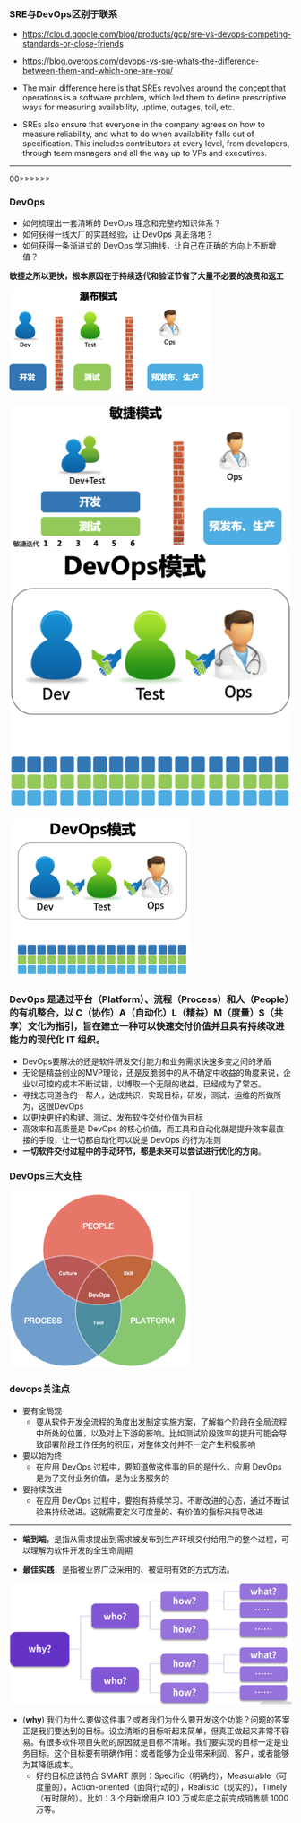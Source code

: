 ### SRE与DevOps区别于联系

- https://cloud.google.com/blog/products/gcp/sre-vs-devops-competing-standards-or-close-friends
- https://blog.overops.com/devops-vs-sre-whats-the-difference-between-them-and-which-one-are-you/

- The main difference here is that SREs revolves around the concept that operations is a software problem, which led them to define prescriptive ways for measuring availability, uptime, outages, toil, etc.

- SREs also ensure that everyone in the company agrees on how to measure reliability, and what to do when availability falls out of specification. This includes contributors at every level, from developers, through team managers and all the way up to VPs and executives.

---

00>>>>>>

### DevOps

- 如何梳理出一套清晰的 DevOps 理念和完整的知识体系？
- 如何获得一线大厂的实践经验，让 DevOps 真正落地？
- 如何获得一条渐进式的 DevOps 学习曲线，让自己在正确的方向上不断增值？



**敏捷之所以更快，根本原因在于持续迭代和验证节省了大量不必要的浪费和返工**

<img src="assets/image-20200930234328058.png" alt="image-20200930234328058" style="zoom:50%;" />

<img src="assets/image-20200930234145261.png" alt="image-20200930234145261" style="zoom:50%;" />![image-20200930234240227](assets/image-20200930234240227.png)

<img src="assets/image-20200930234410394.png" alt="image-20200930234410394" style="zoom:50%;" />

### **DevOps 是通过平台（Platform）、流程（Process）和人（People）的有机整合，以 C（协作）A（自动化）L（精益）M（度量）S（共享）文化为指引，旨在建立一种可以快速交付价值并且具有持续改进能力的现代化 IT 组织。**

- DevOps要解决的还是软件研发交付能力和业务需求快速多变之间的矛盾
- 无论是精益创业的MVP理论，还是反脆弱中的从不确定中收益的角度来说，企业以可控的成本不断试错，以博取一个无限的收益，已经成为了常态。
- 寻找志同道合的一帮人，达成共识，实现目标，研发，测试，运维的所做所为，这很DevOps
- 以更快更好的构建、测试、发布软件交付价值为目标
- 高效率和高质量是 DevOps 的核心价值，而工具和自动化就是提升效率最直接的手段，让一切都自动化可以说是 DevOps 的行为准则
- **一切软件交付过程中的手动环节，都是未来可以尝试进行优化的方向**。



### DevOps三大支柱

<img src="assets/image-20201001001834939.png" alt="image-20201001001834939" style="zoom:50%;" />

### devops关注点

- 要有全局观
  - 要从软件开发全流程的角度出发制定实施方案，了解每个阶段在全局流程中所处的位置，以及对上下游的影响。比如测试阶段效率的提升可能会导致部署阶段工作任务的积压，对整体交付并不一定产生积极影响
- 要以始为终
  -  在应用 DevOps 过程中，要知道做这件事的目的是什么。应用 DevOps 是为了交付业务价值，是为业务服务的
- 要持续改进
  - 在应用 DevOps 过程中，要抱有持续学习、不断改进的心态，通过不断试验来持续改进。这就需要定义可度量的、有价值的指标来指导改进

---



- **端到端**，是指从需求提出到需求被发布到生产环境交付给用户的整个过程，可以理解为软件开发的全生命周期

- **最佳实践**，是指被业界广泛采用的、被证明有效的方式方法。

![image-20201202225046410](assets/image-20201202225046410.png)

- (**why**) 我们为什么要做这件事？或者我们为什么要开发这个功能？问题的答案正是我们要达到的目标。设立清晰的目标听起来简单，但真正做起来非常不容易。有很多软件项目失败的原因就是目标不清晰。我们要实现的目标一定是业务目标。这个目标要有明确作用：或者能够为企业带来利润、客户，或者能够为其降低成本。
  - 好的目标应该符合 SMART 原则：Specific（明确的），Measurable（可度量的），Action-oriented（面向行动的），Realistic（现实的），Timely（有时限的）。比如：3 个月新增用户 100 万或年底之前完成销售额 1000 万等。
